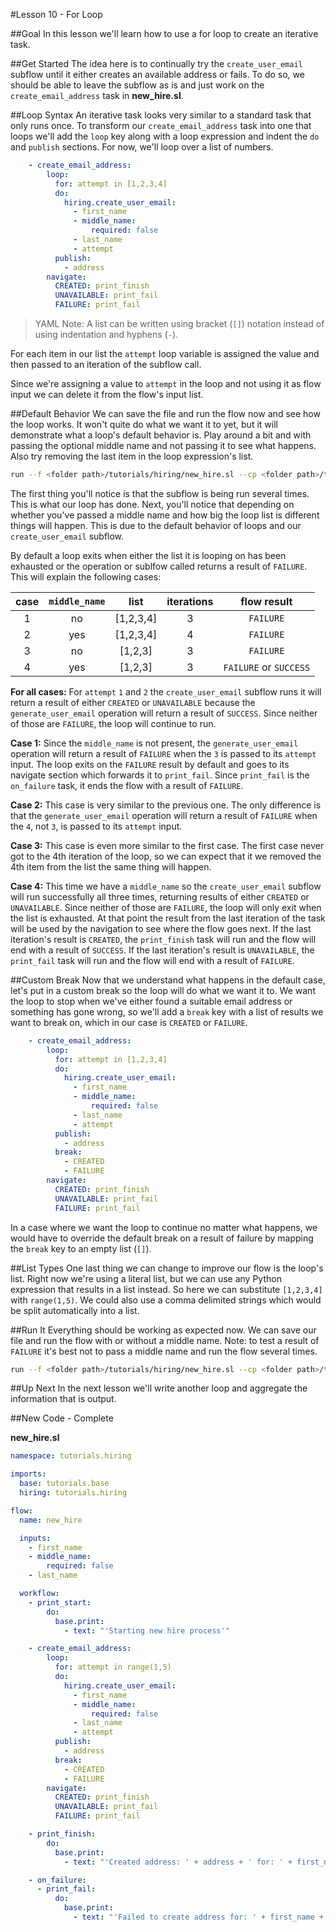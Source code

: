 
#Lesson 10 - For Loop

##Goal
In this lesson we'll learn how to use a for loop to create an iterative task. 

##Get Started
The idea here is to continually try the `create_user_email` subflow until it either creates an available address or fails. To do so, we should be able to leave the subflow as is and just work on the `create_email_address` task in **new_hire.sl**.

##Loop Syntax
An iterative task looks very similar to a standard task that only runs once. To transform our `create_email_address` task into one that loops we'll add the `loop` key along with a loop expression and indent the `do` and `publish` sections. For now, we'll loop over a list of numbers.

```yaml
    - create_email_address:
        loop:
          for: attempt in [1,2,3,4]
          do:
            hiring.create_user_email:
              - first_name
              - middle_name:
                  required: false
              - last_name
              - attempt
          publish:
            - address
        navigate:
          CREATED: print_finish
          UNAVAILABLE: print_fail
          FAILURE: print_fail
```
>YAML Note: A list can be written using bracket (`[]`) notation instead of using indentation and hyphens (`-`). 

For each item in our list the `attempt` loop variable is assigned the value and then passed to an iteration of the subflow call.

Since we're assigning a value to `attempt` in the loop and not using it as flow input we can delete it from the flow's input list.

##Default Behavior
We can save the file and run the flow now and see how the loop works. It won't quite do what we want it to yet, but it will demonstrate what a loop's default behavior is. Play around a bit and with passing the optional middle name and not passing it to see what happens. Also try removing the last item in the loop expression's list.

```bash
run --f <folder path>/tutorials/hiring/new_hire.sl --cp <folder path>/tutorials/base,<folder path>/tutorials/hiring --i first_name=john,middle_name=e,last_name=doe
```

The first thing you'll notice is that the subflow is being run several times. This is what our loop has done. Next, you'll notice that depending on whether you've passed a middle name and how big the loop list is different things will happen. This is due to the default behavior of loops and our `create_user_email` subflow.

By default a loop exits when either the list it is looping on has been exhausted or the operation or sublfow called returns a result of `FAILURE`. This will explain the following cases: 

case|`middle_name`|list|iterations|flow result
:-:|:-:|:-:|:-:|:-:
1|no|[1,2,3,4]|3|`FAILURE`
2|yes|[1,2,3,4]|4|`FAILURE`
3|no|[1,2,3]|3|`FAILURE` 
4|yes|[1,2,3]|3|`FAILURE` or `SUCCESS`


**For all cases:** For `attempt` `1` and `2`  the `create_user_email` subflow runs it will return a result of either `CREATED` or `UNAVAILABLE` because the `generate_user_email` operation will return a result of `SUCCESS`. Since neither of those are `FAILURE`, the loop will continue to run. 

**Case 1:** Since the `middle_name` is not present, the `generate_user_email` operation will return a result of `FAILURE` when the `3` is passed to its `attempt` input. The loop exits on the `FAILURE` result by default and goes to its navigate section which forwards it to `print_fail`. Since `print_fail` is the `on_failure` task, it ends the flow with a result of `FAILURE`.

**Case 2:** This case is very similar to the previous one. The only difference is that the `generate_user_email` operation will return a result of `FAILURE` when the `4`, not `3`, is passed to its `attempt` input.  

**Case 3:** This case is even more similar to the first case. The first case never got to the 4th iteration of the loop, so we can expect that it we removed the 4th item from the list the same thing will happen.

**Case 4:** This time we have a `middle_name` so the `create_user_email` subflow will run successfully all three times, returning results of either `CREATED` or `UNAVAILABLE`. Since neither of those are `FAILURE`, the loop will only exit when the list is exhausted. At that point the result from the last iteration of the task will be used by the navigation to see where the flow goes next. If the last iteration's result is `CREATED`, the `print_finish` task will run and the flow will end with a result of `SUCCESS`. If the last iteration's result is `UNAVAILABLE`, the `print_fail` task will run and the flow will end with a result of `FAILURE`.

##Custom Break
Now that we understand what happens in the default case, let's put in a custom break so the loop will do what we want it to. We want the loop to stop when we've either found a suitable email address or something has gone wrong, so we'll add a `break` key with a list of results we want to break on, which in our case is `CREATED` or `FAILURE`.

```yaml
    - create_email_address:
        loop:
          for: attempt in [1,2,3,4]
          do:
            hiring.create_user_email:
              - first_name
              - middle_name:
                  required: false
              - last_name
              - attempt
          publish:
            - address
          break:
            - CREATED
            - FAILURE
        navigate:
          CREATED: print_finish
          UNAVAILABLE: print_fail
          FAILURE: print_fail
```

In a case where we want the loop to continue no matter what happens, we would have to override the default break on a result of failure by mapping the `break` key to an empty list (`[]`).

##List Types
One last thing we can change to improve our flow is the loop's list. Right now we're using a literal list, but we can use any Python expression that results in a list instead. So here we can substitute `[1,2,3,4]` with `range(1,5)`. We could also use a comma delimited strings which would be split automatically into a list.

##Run It
Everything should be working as expected now. We can save our file and run the flow with or without a middle name. Note: to test a result of `FAILURE` it's best not to pass a middle name and run the flow several times.

```bash
run --f <folder path>/tutorials/hiring/new_hire.sl --cp <folder path>/tutorials/base,<folder path>/tutorials/hiring --i first_name=john,last_name=doe
``` 

##Up Next
In the next lesson we'll write another loop and aggregate the information that is output. 

##New Code - Complete

**new_hire.sl**
```yaml
namespace: tutorials.hiring

imports:
  base: tutorials.base
  hiring: tutorials.hiring

flow:
  name: new_hire

  inputs:
    - first_name
    - middle_name:
        required: false
    - last_name

  workflow:
    - print_start:
        do:
          base.print:
            - text: "'Starting new hire process'"

    - create_email_address:
        loop:
          for: attempt in range(1,5)
          do:
            hiring.create_user_email:
              - first_name
              - middle_name:
                  required: false
              - last_name
              - attempt
          publish:
            - address
          break:
            - CREATED
            - FAILURE
        navigate:
          CREATED: print_finish
          UNAVAILABLE: print_fail
          FAILURE: print_fail

    - print_finish:
        do:
          base.print:
            - text: "'Created address: ' + address + ' for: ' + first_name + ' ' + last_name"

    - on_failure:
      - print_fail:
          do:
            base.print:
              - text: "'Failed to create address for: ' + first_name + ' ' + last_name"
```